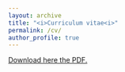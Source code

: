 ```yaml
---
layout: archive
title: "<i>Curriculum vitae<i>"
permalink: /cv/
author_profile: true
---
```



<a href="https://github.com/GonzalezRvirus/RubenGonzalez.github.io/raw/master/_pages/CV.pdf" target="_blank">Download here the PDF.</a>
